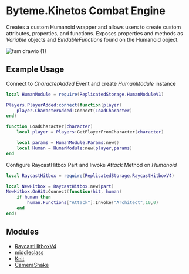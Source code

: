 # Byteme.Kinetos Combat Engine
Creates a custom Humanoid wrapper and allows users to create custom attributes, properties, and functions.
Exposes properties and methods as _Variable_ objects and _BindableFunctions_ found on the Humanoid object.

![fsm drawio (1)](https://user-images.githubusercontent.com/25409074/194193950-81c1f565-9c82-4e91-83af-67ad786764c6.png)

## Example Usage

Connect to _CharacterAdded_ Event and create _HumanModule_ instance
```lua
local HumanModule = require(ReplicatedStorage.HumanModuleV1)

Players.PlayerAdded:connect(function(player)
	player.CharacterAdded:Connect(LoadCharacter)
end)

function LoadCharacter(character)
	local player = Players:GetPlayerFromCharacter(character)

	local params = HumanModule.Params:new()
	local Human = HumanModule:new(player,params)
end
```

Configure RaycastHitbox Part and Invoke *Attack* Method on _Humanoid_
```lua
local RaycastHitbox = require(ReplicatedStorage.RaycastHitboxV4)

local NewHitbox = RaycastHitbox.new(part)
NewHitbox.OnHit:Connect(function(hit, human)
	if human then
		human.Functions["Attack"]:Invoke("Architect",10,0)
	end	
end)
```

## Modules
- [RaycastHitboxV4](https://github.com/Swordphin/raycastHitboxRbxl)
- [middleclass](https://github.com/kikito/middleclass)
- [Knit](https://github.com/Sleitnick/Knit)
- [CameraShake](https://github.com/Sleitnick/RbxCameraShaker)

